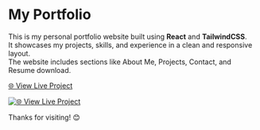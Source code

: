 
# My Portfolio 
 
              

This is my personal portfolio website built using **React** and **TailwindCSS**.  
It showcases my projects, skills, and experience in a clean and responsive layout.  
The website includes sections like About Me, Projects, Contact, and Resume download.  
   
  [🌐 View Live Project](https://shubham-rawat.netlify.app)

  [![🌐 View Live Project](https://img.shields.io/badge/Live-Demo-green)](https://shubham-rawat.netlify.app)



   Thanks for visiting! 😊
